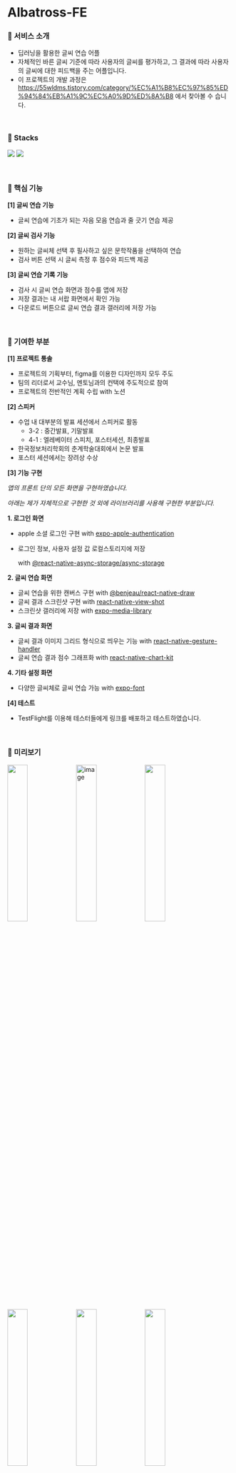 # Albatross-FE

### 📌 서비스 소개

- 딥러닝을 활용한 글씨 연습 어플
- 자체적인 바른 글씨 기준에 따라 사용자의 글씨를 평가하고, 그 결과에 따라 사용자의 글씨에 대한 피드백을 주는 어플입니다.
- 이 프로젝트의 개발 과정은 https://55wldms.tistory.com/category/%EC%A1%B8%EC%97%85%ED%94%84%EB%A1%9C%EC%A0%9D%ED%8A%B8 에서 찾아볼 수 습니다.

<br/>

### 📌 Stacks

<img src="https://img.shields.io/badge/ReactNative-FE2E2E?style=flat-square&logo=React&logoColor=white"/></a>
<img src="https://img.shields.io/badge/JavaScript-F7D358?style=flat-square&logo=JavaScript&logoColor=white"/></a>

<br/>

### 📌 핵심 기능

**[1] 글씨 연습 기능**

- 글씨 연습에 기초가 되는 자음 모음 연습과 줄 긋기 연습 제공

**[2] 글씨 검사 기능**

- 원하는 글씨체 선택 후 필사하고 싶은 문학작품을 선택하여 연습
- 검사 버튼 선택 시 글씨 측정 후 점수와 피드백 제공

**[3] 글씨 연습 기록 기능**

- 검사 시 글씨 연습 화면과 점수를 앱에 저장
- 저장 결과는 내 서랍 화면에서 확인 가능
- 다운로드 버튼으로 글씨 연습 결과 갤러리에 저장 가능

<br/>

### 📌 기여한 부분

**[1] 프로젝트 통솔**

- 프로젝트의 기획부터, figma를 이용한 디자인까지 모두 주도
- 팀의 리더로서 교수님, 멘토님과의 컨택에 주도적으로 참여
- 프로젝트의 전반적인 계획 수립 with 노션

**[2] 스피커**

- 수업 내 대부분의 발표 세션에서 스피커로 활동
    - 3-2 : 중간발표, 기말발표
    - 4-1 : 엘레베이터 스피치, 포스터세션, 최종발표
- 한국정보처리학회의 춘계학술대회에서 논문 발표
- 포스터 세션에서는 장려상 수상

**[3] 기능 구현**

*앱의 프론트 단의 모든 화면을 구현하였습니다.*

*아래는 제가 자체적으로 구현한 것 외에 라이브러리를 사용해 구현한 부분입니다.*

**1. 로그인 화면**
- apple 소셜 로그인 구현 with [expo-apple-authentication](https://docs.expo.dev/versions/latest/sdk/apple-authentication/)
- 로그인 정보, 사용자 설정 값 로컬스토리지에 저장
    
    with [@react-native-async-storage/async-storage](https://github.com/react-native-async-storage/async-storage)
    
**2. 글씨 연습 화면**
- 글씨 연습을 위한 캔버스 구현 with [@benjeau/react-native-draw](https://www.npmjs.com/package/@benjeau/react-native-draw)
- 글씨 결과 스크린샷 구현 with [react-native-view-shot](https://github.com/gre/react-native-view-shot)
- 스크린샷 갤러리에 저장 with [expo-media-library](https://docs.expo.dev/versions/latest/sdk/media-library/)

**3. 글씨 결과 화면**
- 글씨 결과 이미지 그리드 형식으로 띄우는 기능 with [react-native-gesture-handler](https://www.npmjs.com/package/react-native-gesture-handler?activeTab=readme)
- 글씨 연습 결과 점수 그래프화 with [react-native-chart-kit](https://github.com/indiespirit/react-native-chart-kit)

**4. 기타 설정 화면**
- 다양한 글씨체로 글씨 연습 가능 with [expo-font](https://docs.expo.dev/versions/latest/sdk/font/)

**[4] 테스트**

- TestFlight를 이용해 테스터들에게 링크를 배포하고 테스트하였습니다.
<br/>

### 📌 미리보기

<img src="https://user-images.githubusercontent.com/76611903/170242040-d4187334-4fe0-404b-88f9-fb7e9be8abf1.png" align="left" width="30%" height="30%"/>
<img width="30%" alt="image" src="https://user-images.githubusercontent.com/86579242/170249351-4d0513fe-ba8c-4d6b-849f-0879f405000f.png" align="left">
<img src="https://user-images.githubusercontent.com/76611903/170242713-6e49a9e9-3693-4110-8092-d811e81b5424.png"  width="30%" height="30%"/> 
<div style="margin-bottom:50px">
 </div>
 
<img src="https://user-images.githubusercontent.com/76611903/170242737-9e477887-b6d5-4c3e-8f72-bd9f0c273e70.png" align="left" width="30%" height="30%"/>
<img src="https://user-images.githubusercontent.com/76611903/170242756-06468441-2027-4108-b38a-98bc1519ec1a.png" align="left" width="30%" height="30%"/>
<img src="https://user-images.githubusercontent.com/76611903/170242836-334acdfb-d0b2-43bb-acd5-ed8eec7a972e.png" width="30%" height="30%"/> 

<br/>

### 📌 Design

<img src="https://user-images.githubusercontent.com/65931227/170225530-b9b5882f-5bdb-4e89-b7ed-f22595f7c9ca.png" align="left" width="30%" height="30%"/>
<img width="30%" alt="image" src="https://user-images.githubusercontent.com/65931227/170225293-ed2b6c6e-6903-4277-a466-47864847cc2e.png" align="left">
<img src="https://user-images.githubusercontent.com/65931227/170225567-c2b9aad9-0b21-44cf-9feb-4e04259171e3.png" width="30%" height="30%"/> 

<div style="margin-bottom:50px"> </div>
 
<img src="https://user-images.githubusercontent.com/65931227/170225335-cdb6be82-a764-43ed-b5d8-f9f1d0e7dd98.png" align="left" width="30%" height="30%"/>
<img src="https://user-images.githubusercontent.com/65931227/170225411-87574d1d-64d6-401b-911a-dd585c05c8f6.png" align="left" width="30%" height="30%"/>

<div style="margin-bottom:50px"> </div>

<img src="https://user-images.githubusercontent.com/65931227/170225469-d5e5ab50-3393-48fa-ad30-59c5b03dab95.png" align="left" width="30%" height="30%"/>
<img src="https://user-images.githubusercontent.com/65931227/170225639-b761524a-5526-4327-8c0f-759f7c467d9b.png" width="30%" height="30%"/> 
